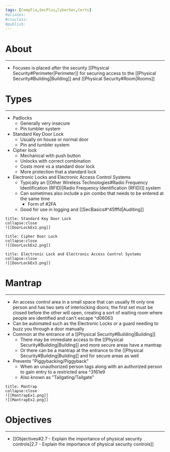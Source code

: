 ```yaml
---
tags: [CompTia,SecPlus,CyberSec,Certs]
#aliases:
#cssclass:
#publish:
---
```


# About
---
- Focuses is placed after the security [[Physical Security#Perimeter|Perimeter]] for securing access to the [[Physical Security#Building|Building]] and [[Physical Security#Room|Rooms]]

# Types
---
- Padlocks
	- Generally very insecure
	- Pin tumbler system 
- Standard Key Door Lock
	- Usually on house or normal door
	- Pin and tumbler system
- Cipher lock
	- Mechanical with push button
	- Unlocks with correct combination
	- Costs more vs a standard door lock
	- More protection that a standard lock
- Electronic Locks and Electronic Access Control Systems
	- Typically an [[Other Wireless Technologies#Radio Frequency Identification (RFID)|Radio Frequency Identification (RFID)]] system
	- Can sometimes also include a pin combo that needs to be entered at the same time
		- Form of #2FA 
	- Good for use in logging and [[SecBasics#^45fffd|Auditing]]

```ad-example
title: Standard Key Door Lock
collapse:close
![[DoorLockEx1.png]]
```

```ad-example
title: Cipher Door Lock
collapse:close
![[DoorLockEx2.png]]
```

```ad-example
title: Electronic Lock and Electronic Access Control Systems
collapse:close
![[DoorLockEx3.png]]
```

# Mantrap
---
- An access control area in a small space that can usually fit only one person and has two sets of interlocking doors; the first set must be closed before the other will open, creating a sort of waiting room where people are identified and can't escape ^d06063
- Can be automated such as the Electronic Locks or a guard needing to buzz you through a door manually
- Common at the entrance of a [[Physical Security#Building|Building]]
	- There may be immediate access to the [[Physical Security#Building|Building]] and more secure areas have a mantrap
	- Or there can be a mantrap at the entrance to the [[Physical Security#Building|Building]] and for secure areas as well
- Prevents "Piggybacking/Piggyback"
	- When an unauthorized person tags along with an authorized person to gain entry to a restricted area ^3161e9
	- Also known as "Tailgating/Tailgate"

```ad-example
title: Mantrap
collapse:close
![[MantrapEx1.png]]
![[MantrapEx2.png]]
```

# Objectives
---
- [[Objectives#2.7 - Explain the importance of physical security controls|2.7 - Explain the importance of physical security controls]]